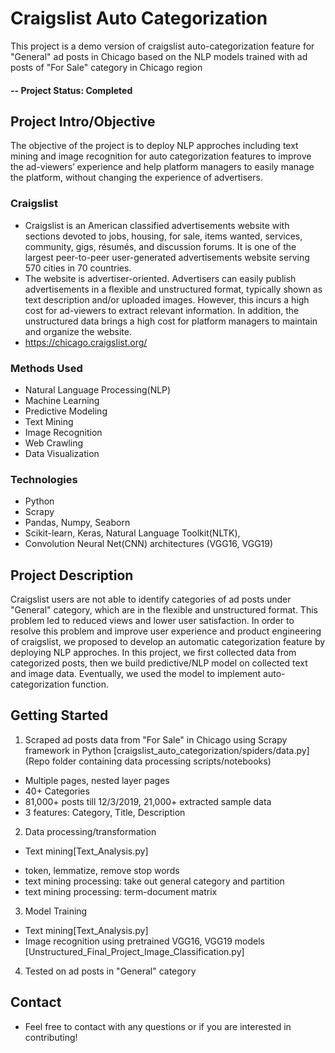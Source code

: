 # Craigslist Auto Categorization
This project is a demo version of craigslist auto-categorization feature for "General" ad posts in Chicago based on the NLP models trained with ad posts of "For Sale" category in Chicago region

#### -- Project Status: Completed

## Project Intro/Objective
The objective of the project is to deploy NLP approches including text mining and image recognition for auto categorization features to improve the ad-viewers’ experience and help platform managers to easily manage the platform, without changing the experience of advertisers. 

### Craigslist
* Craigslist is an American classified advertisements website with sections devoted to jobs, housing, for sale, items wanted, services, community, gigs, résumés, and discussion forums. It is one of the largest peer-to-peer user-generated advertisements website serving 570 cities in 70 countries.
* The website is advertiser-oriented. Advertisers can easily publish advertisements in a flexible and unstructured format, typically shown as text description and/or uploaded images. However, this incurs a high cost for ad-viewers to extract relevant information. In addition, the unstructured data brings a high cost for platform managers to maintain and organize the website.
* https://chicago.craigslist.org/

### Methods Used
* Natural Language Processing(NLP)
* Machine Learning
* Predictive Modeling
* Text Mining 
* Image Recognition
* Web Crawling
* Data Visualization

### Technologies
* Python
* Scrapy
* Pandas, Numpy, Seaborn
* Scikit-learn, Keras, Natural Language Toolkit(NLTK), 
* Convolution Neural Net(CNN) architectures (VGG16, VGG19)

## Project Description
Craigslist users are not able to identify categories of ad posts under "General" category, which are in the flexible and unstructured format. This problem led to reduced views and lower user satisfaction. In order to resolve this problem and improve user experience and product engineering of craigslist, we proposed to develop an automatic categorization feature by deploying NLP approches.
In this project, we first collected data from categorized posts, then we build predictive/NLP model on collected text and image data. Eventually, we used the model to implement auto-categorization function.

## Getting Started

1. Scraped ad posts data from "For Sale" in Chicago using Scrapy framework in Python [craigslist_auto_categorization/spiders/data.py] (Repo folder containing data processing scripts/notebooks)
- Multiple pages, nested layer pages
- 40+ Categories
- 81,000+ posts till 12/3/2019, 21,000+ extracted sample data
- 3 features: Category, Title, Description

2. Data processing/transformation
* Text mining[Text_Analysis.py]
- token, lemmatize, remove stop words
- text mining processing: take out general category and partition 
- text mining processing: term-document matrix

3. Model Training
* Text mining[Text_Analysis.py]
* Image recognition using pretrained VGG16, VGG19 models [Unstructured_Final_Project_Image_Classification.py]

4. Tested on ad posts in "General" category


## Contact
* Feel free to contact with any questions or if you are interested in contributing!
